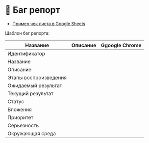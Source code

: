 # 🦊 Баг репорт
-  [Пример чек листа в Google Sheets]()

Шаблон баг репорта:

| Название | Описание | Ggoogle Chrome |
|---|---|---|
| Идентификатор |||
| Название |||
| Описание |||
| Этапы воспроизведения |||
| Ожидаемый результат |||
| Текущий результат |||
| Статус |||
| Вложения |||
| Приоритет |||
| Серьезность |||
| Окружающая среда |||
